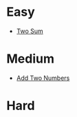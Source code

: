 # Easy
- [Two Sum](./Easy/two_sum.cpp)
# Medium
- [Add Two Numbers](./Easy/add_two_numbers.cpp)
# Hard